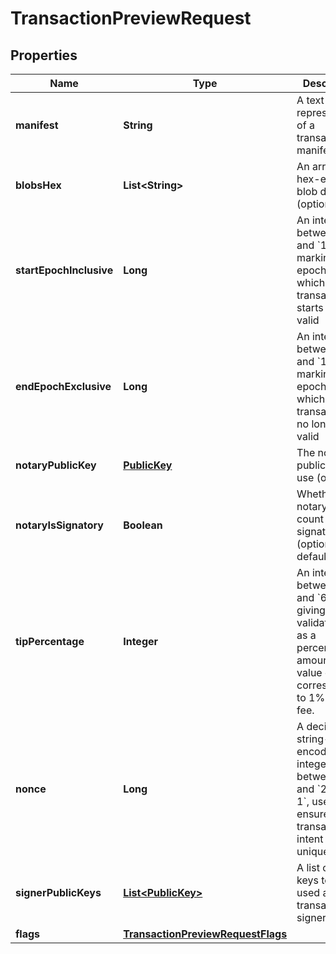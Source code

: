

# TransactionPreviewRequest


## Properties

| Name | Type | Description | Notes |
|------------ | ------------- | ------------- | -------------|
|**manifest** | **String** | A text-representation of a transaction manifest |  |
|**blobsHex** | **List&lt;String&gt;** | An array of hex-encoded blob data (optional) |  [optional] |
|**startEpochInclusive** | **Long** | An integer between &#x60;0&#x60; and &#x60;10^10&#x60;, marking the epoch at which the transaction starts being valid |  |
|**endEpochExclusive** | **Long** | An integer between &#x60;0&#x60; and &#x60;10^10&#x60;, marking the epoch at which the transaction is no longer valid |  |
|**notaryPublicKey** | [**PublicKey**](PublicKey.md) | The notary public key to use (optional) |  [optional] |
|**notaryIsSignatory** | **Boolean** | Whether the notary should count as a signatory (optional, default false) |  [optional] |
|**tipPercentage** | **Integer** | An integer between &#x60;0&#x60; and &#x60;65535&#x60;, giving the validator tip as a percentage amount. A value of &#x60;1&#x60; corresponds to 1% of the fee. |  |
|**nonce** | **Long** | A decimal-string-encoded integer between &#x60;0&#x60; and &#x60;2^32 - 1&#x60;, used to ensure the transaction intent is unique. |  |
|**signerPublicKeys** | [**List&lt;PublicKey&gt;**](PublicKey.md) | A list of public keys to be used as transaction signers |  |
|**flags** | [**TransactionPreviewRequestFlags**](TransactionPreviewRequestFlags.md) |  |  |



